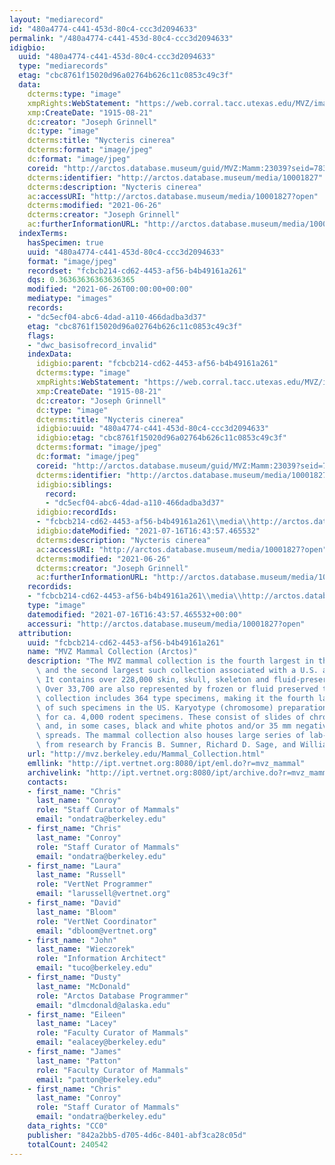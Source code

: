 ```yaml
---
layout: "mediarecord"
id: "480a4774-c441-453d-80c4-ccc3d2094633"
permalink: "/480a4774-c441-453d-80c4-ccc3d2094633"
idigbio:
  uuid: "480a4774-c441-453d-80c4-ccc3d2094633"
  type: "mediarecords"
  etag: "cbc8761f15020d96a02764b626c11c0853c49c3f"
  data:
    dcterms:type: "image"
    xmpRights:WebStatement: "https://web.corral.tacc.utexas.edu/MVZ/images/MVZ_img/cards/jpg/img_card_1823.jpg"
    xmp:CreateDate: "1915-08-21"
    dc:creator: "Joseph Grinnell"
    dc:type: "image"
    dcterms:title: "Nycteris cinerea"
    dcterms:format: "image/jpeg"
    dc:format: "image/jpeg"
    coreid: "http://arctos.database.museum/guid/MVZ:Mamm:23039?seid=783909"
    dcterms:identifier: "http://arctos.database.museum/media/10001827"
    dcterms:description: "Nycteris cinerea"
    ac:accessURI: "http://arctos.database.museum/media/10001827?open"
    dcterms:modified: "2021-06-26"
    dcterms:creator: "Joseph Grinnell"
    ac:furtherInformationURL: "http://arctos.database.museum/media/10001827"
  indexTerms:
    hasSpecimen: true
    uuid: "480a4774-c441-453d-80c4-ccc3d2094633"
    format: "image/jpeg"
    recordset: "fcbcb214-cd62-4453-af56-b4b49161a261"
    dqs: 0.36363636363636365
    modified: "2021-06-26T00:00:00+00:00"
    mediatype: "images"
    records:
    - "dc5ecf04-abc6-4dad-a110-466dadba3d37"
    etag: "cbc8761f15020d96a02764b626c11c0853c49c3f"
    flags:
    - "dwc_basisofrecord_invalid"
    indexData:
      idigbio:parent: "fcbcb214-cd62-4453-af56-b4b49161a261"
      dcterms:type: "image"
      xmpRights:WebStatement: "https://web.corral.tacc.utexas.edu/MVZ/images/MVZ_img/cards/jpg/img_card_1823.jpg"
      xmp:CreateDate: "1915-08-21"
      dc:creator: "Joseph Grinnell"
      dc:type: "image"
      dcterms:title: "Nycteris cinerea"
      idigbio:uuid: "480a4774-c441-453d-80c4-ccc3d2094633"
      idigbio:etag: "cbc8761f15020d96a02764b626c11c0853c49c3f"
      dcterms:format: "image/jpeg"
      dc:format: "image/jpeg"
      coreid: "http://arctos.database.museum/guid/MVZ:Mamm:23039?seid=783909"
      dcterms:identifier: "http://arctos.database.museum/media/10001827"
      idigbio:siblings:
        record:
        - "dc5ecf04-abc6-4dad-a110-466dadba3d37"
      idigbio:recordIds:
      - "fcbcb214-cd62-4453-af56-b4b49161a261\\media\\http://arctos.database.museum/media/10001827"
      idigbio:dateModified: "2021-07-16T16:43:57.465532"
      dcterms:description: "Nycteris cinerea"
      ac:accessURI: "http://arctos.database.museum/media/10001827?open"
      dcterms:modified: "2021-06-26"
      dcterms:creator: "Joseph Grinnell"
      ac:furtherInformationURL: "http://arctos.database.museum/media/10001827"
    recordids:
    - "fcbcb214-cd62-4453-af56-b4b49161a261\\media\\http://arctos.database.museum/media/10001827"
    type: "image"
    datemodified: "2021-07-16T16:43:57.465532+00:00"
    accessuri: "http://arctos.database.museum/media/10001827?open"
  attribution:
    uuid: "fcbcb214-cd62-4453-af56-b4b49161a261"
    name: "MVZ Mammal Collection (Arctos)"
    description: "The MVZ mammal collection is the fourth largest in the United States\
      \ and the second largest such collection associated with a U.S. academic institution.\
      \ It contains over 228,000 skin, skull, skeleton and fluid-preserved specimens.\
      \ Over 33,700 are also represented by frozen or fluid preserved tissues. The\
      \ collection includes 364 type specimens, making it the fourth largest collection\
      \ of such specimens in the US. Karyotype (chromosome) preparations are available\
      \ for ca. 4,000 rodent specimens. These consist of slides of chromosome preparations\
      \ and, in some cases, black and white photos and/or 35 mm negatives of chromosome\
      \ spreads. The mammal collection also houses large series of lab-raised specimens\
      \ from research by Francis B. Sumner, Richard D. Sage, and William Z. Lidicker."
    url: "http://mvz.berkeley.edu/Mammal_Collection.html"
    emllink: "http://ipt.vertnet.org:8080/ipt/eml.do?r=mvz_mammal"
    archivelink: "http://ipt.vertnet.org:8080/ipt/archive.do?r=mvz_mammal"
    contacts:
    - first_name: "Chris"
      last_name: "Conroy"
      role: "Staff Curator of Mammals"
      email: "ondatra@berkeley.edu"
    - first_name: "Chris"
      last_name: "Conroy"
      role: "Staff Curator of Mammals"
      email: "ondatra@berkeley.edu"
    - first_name: "Laura"
      last_name: "Russell"
      role: "VertNet Programmer"
      email: "larussell@vertnet.org"
    - first_name: "David"
      last_name: "Bloom"
      role: "VertNet Coordinator"
      email: "dbloom@vertnet.org"
    - first_name: "John"
      last_name: "Wieczorek"
      role: "Information Architect"
      email: "tuco@berkeley.edu"
    - first_name: "Dusty"
      last_name: "McDonald"
      role: "Arctos Database Programmer"
      email: "dlmcdonald@alaska.edu"
    - first_name: "Eileen"
      last_name: "Lacey"
      role: "Faculty Curator of Mammals"
      email: "ealacey@berkeley.edu"
    - first_name: "James"
      last_name: "Patton"
      role: "Faculty Curator of Mammals"
      email: "patton@berkeley.edu"
    - first_name: "Chris"
      last_name: "Conroy"
      role: "Staff Curator of Mammals"
      email: "ondatra@berkeley.edu"
    data_rights: "CC0"
    publisher: "842a2bb5-d705-4d6c-8401-abf3ca28c05d"
    totalCount: 240542
---
```

